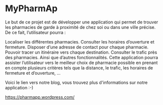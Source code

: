# MyPharmAp

Le but de ce projet est de développer une application qui permet de trouver les pharmacies de garde à proximité de chez soi ou dans une ville précise. De ce fait, l’utilisateur pourra :

Localiser les différentes pharmacies.
Consulter les horaires d’ouverture et fermeture.
Disposer d’une adresse de contact pour chaque pharmacie.
Pouvoir tracer un itinéraire vers chaque destination.
Consulter le trafic près des pharmacies.
Ainsi que d’autres fonctionnalités.
Cette application pourra assister l’utilisateur vers le meilleur choix de pharmacie possible en prenant en compte plusieurs critères tels que la distance, le trafic, les horaires de fermeture et d’ouverture, …

Voici le lien vers notre blog, vous trouvez plus d'informations sur notre application :-)

https://pharmapp.wordpress.com/
